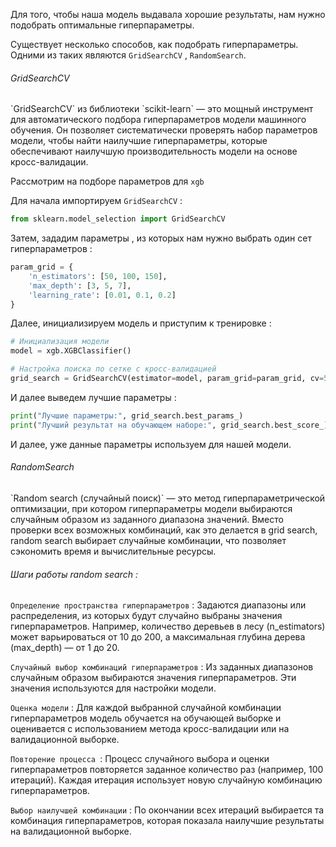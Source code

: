 Для того, чтобы наша модель выдавала хорошие результаты, нам нужно подобрать оптимальные гиперпараметры. 

Существует несколько способов, как подобрать гиперпараметры. 
Одними из таких являются `GridSearchCV` , `RandomSearch`. 

<h6>GridSearchCV</h6>
`GridSearchCV` из библиотеки `scikit-learn` — это мощный инструмент для автоматического подбора гиперпараметров модели машинного обучения. Он позволяет систематически проверять набор параметров модели, чтобы найти наилучшие гиперпараметры, которые обеспечивают наилучшую производительность модели на основе кросс-валидации.

Рассмотрим на подборе параметров для `xgb`

Для начала импортируем `GridSearchCV` : 

```python 
from sklearn.model_selection import GridSearchCV
```

Затем, зададим параметры , из которых нам нужно выбрать один сет гиперпараметров : 

```python
param_grid = {
    'n_estimators': [50, 100, 150],
    'max_depth': [3, 5, 7],
    'learning_rate': [0.01, 0.1, 0.2]
}

```

Далее, инициализируем модель и приступим к тренировке : 

```python 
# Инициализация модели 
model = xgb.XGBClassifier() 

# Настройка поиска по сетке с кросс-валидацией 
grid_search = GridSearchCV(estimator=model, param_grid=param_grid, cv=5, scoring='accuracy', n_jobs=-1) grid_search.fit(X_train, y_train)
```

И далее выведем лучшие параметры : 

```python
print("Лучшие параметры:", grid_search.best_params_)
print("Лучший результат на обучающем наборе:", grid_search.best_score_)
```

И далее, уже данные параметры используем для нашей модели. 

<h6>RandomSearch</h6>
`Random search (случайный поиск)` — это метод гиперпараметрической оптимизации, при котором гиперпараметры модели выбираются случайным образом из заданного диапазона значений. Вместо проверки всех возможных комбинаций, как это делается в grid search, random search выбирает случайные комбинации, что позволяет сэкономить время и вычислительные ресурсы.

<h6>Шаги работы random search :</h6>

`Определение пространства гиперпараметров` : Задаются диапазоны или распределения, из которых будут случайно выбраны значения гиперпараметров. Например, количество деревьев в лесу (n_estimators) может варьироваться от 10 до 200, а максимальная глубина дерева (max_depth) — от 1 до 20.

`Случайный выбор комбинаций гиперпараметров` :  Из заданных диапазонов случайным образом выбираются значения гиперпараметров. Эти значения используются для настройки модели.

`Оценка модели` : Для каждой выбранной случайной комбинации гиперпараметров модель обучается на обучающей выборке и оценивается с использованием метода кросс-валидации или на валидационной выборке.

`Повторение процесса `: Процесс случайного выбора и оценки гиперпараметров повторяется заданное количество раз (например, 100 итераций). Каждая итерация использует новую случайную комбинацию гиперпараметров.

`Выбор наилучшей комбинации` :  По окончании всех итераций выбирается та комбинация гиперпараметров, которая показала наилучшие результаты на валидационной выборке.

